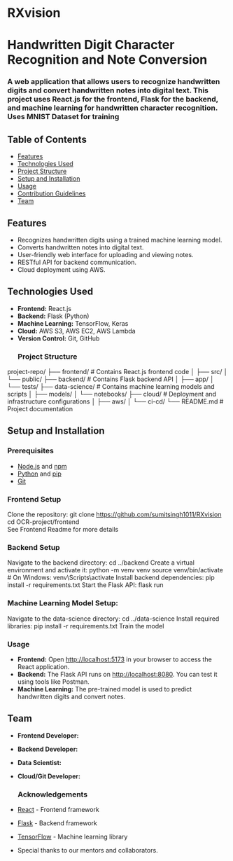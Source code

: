 # RXvision

# Handwritten Digit Character Recognition and Note Conversion
<h3>A web application that allows users to recognize handwritten digits and convert handwritten notes into digital text. 
  This project uses React.js for the frontend, Flask for the backend, and machine learning for handwritten character recognition. Uses MNIST Dataset for training</h3>

## Table of Contents
- [Features](#features)
- [Technologies Used](#technologies-used)
- [Project Structure](#project-structure)
- [Setup and Installation](#setup-and-installation)
- [Usage](#usage)
- [Contribution Guidelines](#contribution-guidelines)
- [Team](#team)

## Features
- Recognizes handwritten digits using a trained machine learning model.
- Converts handwritten notes into digital text.
- User-friendly web interface for uploading and viewing notes.
- RESTful API for backend communication.
- Cloud deployment using AWS.
  
## Technologies Used
- **Frontend:** React.js
- **Backend:** Flask (Python)
- **Machine Learning:** TensorFlow, Keras
- **Cloud:** AWS S3, AWS EC2, AWS Lambda
- **Version Control:** Git, GitHub
   ### Project Structure
project-repo/
├── frontend/         # Contains React.js frontend code
│   ├── src/
│   └── public/
├── backend/          # Contains Flask backend API
│   ├── app/
│   └── tests/
├── data-science/     # Contains machine learning models and scripts
│   ├── models/
│   └── notebooks/
├── cloud/            # Deployment and infrastructure configurations
│   ├── aws/
│   └── ci-cd/
└── README.md         # Project documentation

## Setup and Installation

### Prerequisites
- [Node.js](https://nodejs.org/) and [npm](https://www.npmjs.com/)
- [Python](https://www.python.org/) and [pip](https://pip.pypa.io/en/stable/)
- [Git](https://git-scm.com/)

### Frontend Setup
   Clone the repository:
   git clone https://github.com/sumitsingh1011/RXvision
   cd OCR-project/frontend<br>
   See Frontend Readme for more details

 ###  Backend Setup
Navigate to the backend directory:
   cd ../backend
Create a virtual environment and activate it:
   python -m venv venv
   source venv/bin/activate  # On Windows: venv\Scripts\activate
Install backend dependencies:
   pip install -r requirements.txt
Start the Flask API:
   flask run

   ###  Machine Learning Model Setup:
   Navigate to the data-science directory:
      cd ../data-science
   Install required libraries:
      pip install -r requirements.txt
   Train the model 
   ### **Usage**
   - **Frontend:** Open [http://localhost:5173](http://localhost:5173) in your browser to access the React application.
   - **Backend:** The Flask API runs on [http://localhost:8080](http://localhost:8080). You can test it using tools like Postman.
   - **Machine Learning:** The pre-trained model is used to predict handwritten digits and convert notes.

## Team
- **Frontend Developer:** 
- **Backend Developer:** 
- **Data Scientist:** 
- **Cloud/Git Developer:** 
  
   ### Acknowledgements
- [React](https://reactjs.org/) - Frontend framework
- [Flask](https://flask.palletsprojects.com/) - Backend framework
- [TensorFlow](https://www.tensorflow.org/) - Machine learning library
- Special thanks to our mentors and collaborators.
